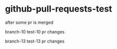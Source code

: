 # github-pull-requests-test

after some pr is merged

branch-10 test-10 pr changes

branch-13 test-13 pr changes

